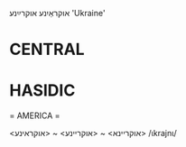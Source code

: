 אוקראַיִנע
אוקרײַנע
'Ukraine'

CENTRAL
========

HASIDIC
=======
= AMERICA = 

<אוקריינא> ~ <אוקריינע> ~ <אוקראינע> 
/ɩkrajnɩ/